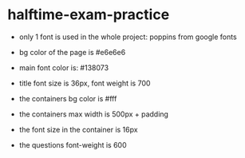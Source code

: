 # halftime-exam-practice

- only 1 font is used in the whole project: poppins from google fonts
- bg color of the page is #e6e6e6
- main font color is: #138073

- title font size is 36px, font weight is 700

- the containers bg color is #fff
- the containers max width is 500px + padding
- the font size in the container is 16px
- the questions font-weight is 600

